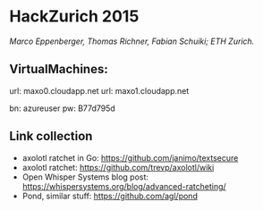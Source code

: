 # HackZurich 2015
*Marco Eppenberger, Thomas Richner, Fabian Schuiki; ETH Zurich.*

## VirtualMachines:


url: maxo0.cloudapp.net
url: maxo1.cloudapp.net

bn: azureuser
pw: B77d795d


## Link collection

- axolotl ratchet in Go: https://github.com/janimo/textsecure
- axolotl ratchet: https://github.com/trevp/axolotl/wiki
- Open Whisper Systems blog post: https://whispersystems.org/blog/advanced-ratcheting/
- Pond, similar stuff: https://github.com/agl/pond
